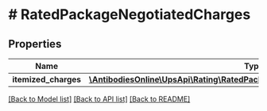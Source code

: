 # # RatedPackageNegotiatedCharges

## Properties

Name | Type | Description | Notes
------------ | ------------- | ------------- | -------------
**itemized_charges** | [**\AntibodiesOnline\UpsApi\Rating\RatedPackageNegotiatedChargesItemizedCharges**](RatedPackageNegotiatedChargesItemizedCharges.md) |  | [optional]

[[Back to Model list]](../../README.md#models) [[Back to API list]](../../README.md#endpoints) [[Back to README]](../../README.md)

